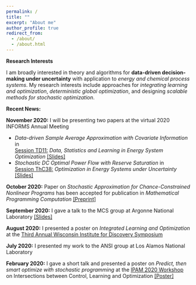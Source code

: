 ```yaml
---
permalink: /
title: ""
excerpt: "About me"
author_profile: true
redirect_from: 
  - /about/
  - /about.html
---
```

**Research Interests**

I am broadly interested in theory and algorithms for **data-driven decision-making under uncertainty** with application to *energy and chemical process systems*. My research interests include approaches for *integrating learning and optimization*, *deterministic global optimization*, and designing *scalable methods for stochastic optimization*.


**Recent News:**

**November 2020:** I will be presenting two papers at the virtual 2020 INFORMS Annual Meeting
* *Data-driven Sample Average Approximation with Covariate Information* in <br/> [Session TD11:](https://www.abstractsonline.com/pp8/#!/9022/session/2220) *Data, Statistics and Learning in Energy System Optimization* <a href = "https://rohitkannan.github.io/presentations/Kannan_INFORMS20_DDSAA.pdf" target="_blank">[Slides]</a>
* *Stochastic DC Optimal Power Flow with Reserve Saturation* in <br/> [Session ThC38:](https://www.abstractsonline.com/pp8/#!/9022/session/2845) *Optimization in Energy Systems under Uncertainty* <a href = "https://rohitkannan.github.io/presentations/Kannan_INFORMS20_SDCOPF.pdf" target="_blank">[Slides]</a>

**October 2020:** Paper on *Stochastic Approximation for Chance-Constrained Nonlinear Programs* has been accepted for publication in *Mathematical Programming Computation* <a href = "https://arxiv.org/abs/1812.07066" target="_blank">[Preprint]</a>

**September 2020:** I gave a talk to the MCS group at Argonne National Laboratory <a href = "https://rohitkannan.github.io/presentations/Kannan_Argonne_September_2020.pdf" target="_blank">[Slides]</a>

**August 2020:** I presented a poster on *Integrated Learning and Optimization* at the [Third Annual Wisconsin Institute for Discovery Symposium](https://wid.wisc.edu/wid-symposium/)

**July 2020:** I presented my work to the ANSI group at Los Alamos National Laboratory

**February 2020:** I gave a short talk and presented a poster on *Predict, then smart optimize with stochastic programming* at the [IPAM 2020 Workshop](http://www.ipam.ucla.edu/programs/workshops/intersections-between-control-learning-and-optimization/) on Intersections between Control, Learning and Optimization <a href = "https://rohitkannan.github.io/presentations/Kannan_IPAM20_DDSAA.pdf" target="_blank">[Poster]</a>
